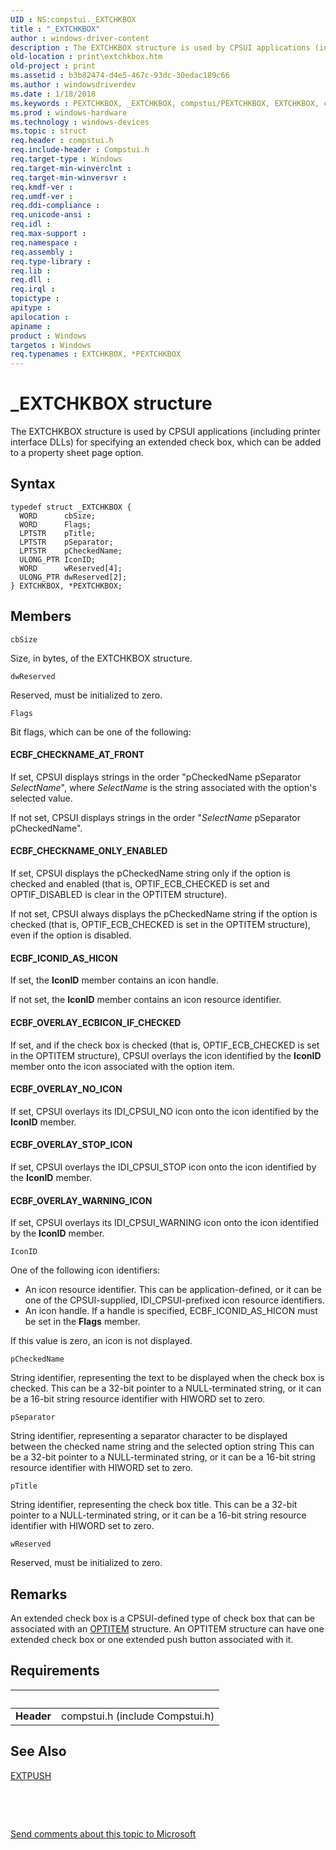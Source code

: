 ```yaml
---
UID : NS:compstui._EXTCHKBOX
title : "_EXTCHKBOX"
author : windows-driver-content
description : The EXTCHKBOX structure is used by CPSUI applications (including printer interface DLLs) for specifying an extended check box, which can be added to a property sheet page option.
old-location : print\extchkbox.htm
old-project : print
ms.assetid : b3b82474-d4e5-467c-93dc-30edac189c66
ms.author : windowsdriverdev
ms.date : 1/18/2018
ms.keywords : PEXTCHKBOX, _EXTCHKBOX, compstui/PEXTCHKBOX, EXTCHKBOX, cpsuifnc_3d620423-7173-4a78-b087-f8f269c5715d.xml, *PEXTCHKBOX, compstui/EXTCHKBOX, print.extchkbox, PEXTCHKBOX structure pointer [Print Devices], EXTCHKBOX structure [Print Devices]
ms.prod : windows-hardware
ms.technology : windows-devices
ms.topic : struct
req.header : compstui.h
req.include-header : Compstui.h
req.target-type : Windows
req.target-min-winverclnt : 
req.target-min-winversvr : 
req.kmdf-ver : 
req.umdf-ver : 
req.ddi-compliance : 
req.unicode-ansi : 
req.idl : 
req.max-support : 
req.namespace : 
req.assembly : 
req.type-library : 
req.lib : 
req.dll : 
req.irql : 
topictype : 
apitype : 
apilocation : 
apiname : 
product : Windows
targetos : Windows
req.typenames : EXTCHKBOX, *PEXTCHKBOX
---
```


# _EXTCHKBOX structure
The EXTCHKBOX structure is used by CPSUI applications (including printer interface DLLs) for specifying an extended check box, which can be added to a property sheet page option.

## Syntax
````
typedef struct _EXTCHKBOX {
  WORD      cbSize;
  WORD      Flags;
  LPTSTR    pTitle;
  LPTSTR    pSeparator;
  LPTSTR    pCheckedName;
  ULONG_PTR IconID;
  WORD      wReserved[4];
  ULONG_PTR dwReserved[2];
} EXTCHKBOX, *PEXTCHKBOX;
````

## Members


`cbSize`

Size, in bytes, of the EXTCHKBOX structure.

`dwReserved`

Reserved, must be initialized to zero.

`Flags`

Bit flags, which can be one of the following:
















#### ECBF_CHECKNAME_AT_FRONT

If set, CPSUI displays strings in the order "pCheckedName pSeparator <i>SelectName</i>", where <i>SelectName</i> is the string associated with the option's selected value.

If not set, CPSUI displays strings in the order "<i>SelectName</i> pSeparator pCheckedName".


#### ECBF_CHECKNAME_ONLY_ENABLED

If set, CPSUI displays the pCheckedName string only if the option is checked and enabled (that is, OPTIF_ECB_CHECKED is set and OPTIF_DISABLED is clear in the OPTITEM structure).

If not set, CPSUI always displays the pCheckedName string if the option is checked (that is, OPTIF_ECB_CHECKED is set in the OPTITEM structure), even if the option is disabled.


#### ECBF_ICONID_AS_HICON

If set, the <b>IconID</b> member contains an icon handle.

If not set, the <b>IconID</b> member contains an icon resource identifier.


#### ECBF_OVERLAY_ECBICON_IF_CHECKED

If set, and if the check box is checked (that is, OPTIF_ECB_CHECKED is set in the OPTITEM structure), CPSUI overlays the icon identified by the <b>IconID</b> member onto the icon associated with the option item.


#### ECBF_OVERLAY_NO_ICON

If set, CPSUI overlays its IDI_CPSUI_NO icon onto the icon identified by the <b>IconID</b> member.


#### ECBF_OVERLAY_STOP_ICON

If set, CPSUI overlays the IDI_CPSUI_STOP icon onto the icon identified by the <b>IconID</b> member.


#### ECBF_OVERLAY_WARNING_ICON

If set, CPSUI overlays its IDI_CPSUI_WARNING icon onto the icon identified by the <b>IconID</b> member.

`IconID`

One of the following icon identifiers:
<ul>
<li>
An icon resource identifier. This can be application-defined, or it can be one of the CPSUI-supplied, IDI_CPSUI-prefixed icon resource identifiers.

</li>
<li>
An icon handle. If a handle is specified, ECBF_ICONID_AS_HICON must be set in the <b>Flags</b> member.

</li>
</ul>If this value is zero, an icon is not displayed.

`pCheckedName`

String identifier, representing the text to be displayed when the check box is checked. This can be a 32-bit pointer to a NULL-terminated string, or it can be a 16-bit string resource identifier with HIWORD set to zero.

`pSeparator`

String identifier, representing a separator character to be displayed between the checked name string and the selected option string This can be a 32-bit pointer to a NULL-terminated string, or it can be a 16-bit string resource identifier with HIWORD set to zero.

`pTitle`

String identifier, representing the check box title. This can be a 32-bit pointer to a NULL-terminated string, or it can be a 16-bit string resource identifier with HIWORD set to zero.

`wReserved`

Reserved, must be initialized to zero.

## Remarks
An extended check box is a CPSUI-defined type of check box that can be associated with an <a href="..\compstui\ns-compstui-_optitem.md">OPTITEM</a> structure. An OPTITEM structure can have one extended check box or one extended push button associated with it.

## Requirements
| &nbsp; | &nbsp; |
| ---- |:---- |
| **Header** | compstui.h (include Compstui.h) |

## See Also

<a href="..\compstui\ns-compstui-_extpush.md">EXTPUSH</a>

 

 

<a href="mailto:wsddocfb@microsoft.com?subject=Documentation%20feedback [print\print]:%20EXTCHKBOX structure%20 RELEASE:%20(1/18/2018)&amp;body=%0A%0APRIVACY STATEMENT%0A%0AWe use your feedback to improve the documentation. We don't use your email address for any other purpose, and we'll remove your email address from our system after the issue that you're reporting is fixed. While we're working to fix this issue, we might send you an email message to ask for more info. Later, we might also send you an email message to let you know that we've addressed your feedback.%0A%0AFor more info about Microsoft's privacy policy, see http://privacy.microsoft.com/en-us/default.aspx." title="Send comments about this topic to Microsoft">Send comments about this topic to Microsoft</a>